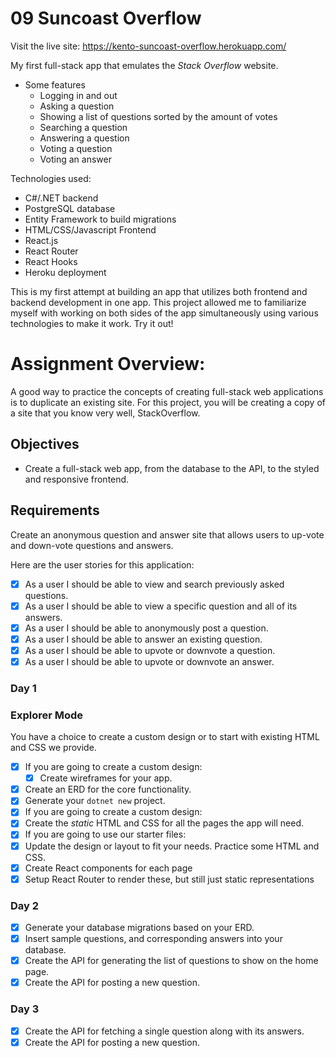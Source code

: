 # 09 Suncoast Overflow

Visit the live site: https://kento-suncoast-overflow.herokuapp.com/

My first full-stack app that emulates the _Stack Overflow_ website.

- Some features
  - Logging in and out
  - Asking a question
  - Showing a list of questions sorted by the amount of votes
  - Searching a question
  - Answering a question
  - Voting a question
  - Voting an answer

Technologies used:

- C#/.NET backend
- PostgreSQL database
- Entity Framework to build migrations
- HTML/CSS/Javascript Frontend
- React.js
- React Router
- React Hooks
- Heroku deployment

This is my first attempt at building an app that utilizes both frontend and backend development in one app. This project allowed me to familiarize myself with working on both sides of the app simultaneously using various technologies to make it work. Try it out!

# Assignment Overview:

A good way to practice the concepts of creating full-stack web applications is to duplicate an existing site. For this project, you will be creating a copy of a site that you know very well, StackOverflow.

## Objectives

- Create a full-stack web app, from the database to the API, to the styled and responsive frontend.

## Requirements

Create an anonymous question and answer site that allows users to up-vote and down-vote questions and answers.

Here are the user stories for this application:

- [x] As a user I should be able to view and search previously asked questions.
- [x] As a user I should be able to view a specific question and all of its answers.
- [x] As a user I should be able to anonymously post a question.
- [x] As a user I should be able to answer an existing question.
- [x] As a user I should be able to upvote or downvote a question.
- [x] As a user I should be able to upvote or downvote an answer.

### Day 1

### Explorer Mode

You have a choice to create a custom design or to start with existing HTML and CSS we provide.

- [x] If you are going to create a custom design:
  - [x] Create wireframes for your app.
- [x] Create an ERD for the core functionality.
- [x] Generate your `dotnet new` project.
- [x] If you are going to create a custom design:
- [x] Create the _static_ HTML and CSS for all the pages the app will need.
- [x] If you are going to use our starter files:
- [x] Update the design or layout to fit your needs. Practice some HTML and CSS.
- [x] Create React components for each page
- [x] Setup React Router to render these, but still just static representations

### Day 2

- [x] Generate your database migrations based on your ERD.
- [x] Insert sample questions, and corresponding answers into your database.
- [x] Create the API for generating the list of questions to show on the home page.
- [x] Create the API for posting a new question.

### Day 3

- [x] Create the API for fetching a single question along with its answers.
- [x] Create the API for posting a new question.
